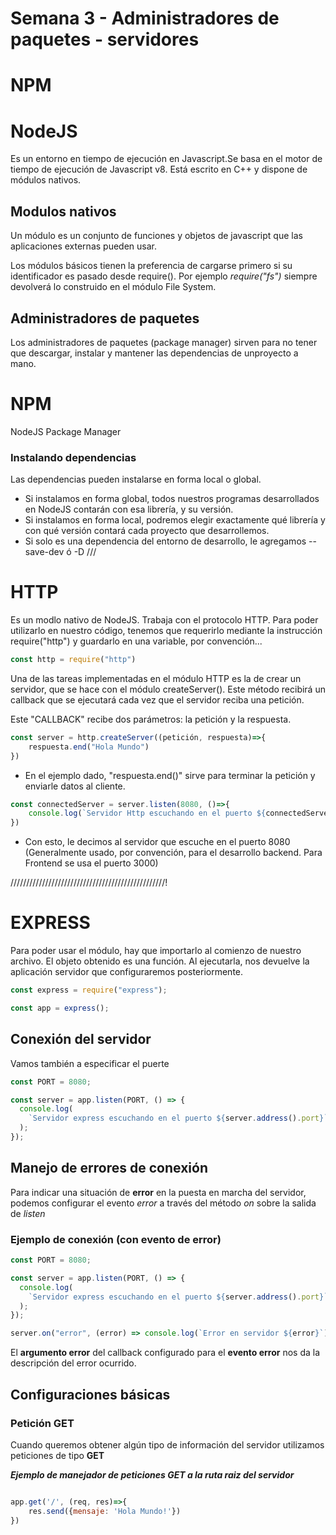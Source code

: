 # Semana 3 - Administradores de paquetes - servidores

# NPM

# NodeJS

Es un entorno en tiempo de ejecución en Javascript.Se basa en el motor de tiempo de ejecución de Javascript v8. Está escrito en C++ y dispone de módulos nativos.

## Modulos nativos

Un módulo es un conjunto de funciones y objetos de javascript que las aplicaciones externas pueden usar.

Los módulos básicos tienen la preferencia de cargarse primero si su identificador es pasado desde require(). Por ejemplo _require("fs")_ siempre devolverá lo construido en el módulo File System.

## Administradores de paquetes

Los administradores de paquetes (package manager) sirven para no tener que descargar, instalar y mantener las dependencias de unproyecto a mano.

# NPM

NodeJS Package Manager

### Instalando dependencias

Las dependencias pueden instalarse en forma local o global.

- Si instalamos en forma global, todos nuestros programas desarrollados en NodeJS contarán con esa librería, y su versión.
- Si instalamos en forma local, podremos elegir exactamente qué librería y con qué versión contará cada proyecto que desarrollemos.
- Si solo es una dependencia del entorno de desarrollo, le agregamos --save-dev ó -D ///

# HTTP

Es un modlo nativo de NodeJS.
Trabaja con el protocolo HTTP.
Para poder utilizarlo en nuestro código, tenemos que requerirlo mediante la instrucción require("http") y guardarlo en una variable, por convención...

```Javascript
const http = require("http")
```

Una de las tareas implementadas en el módulo HTTP es la de crear un servidor, que se hace con el módulo createServer(). Este método recibirá un callback que se ejecutará cada vez que el servidor reciba una petición.

Este "CALLBACK" recibe dos parámetros: la petición y la respuesta.

```Javascript
const server = http.createServer((petición, respuesta)=>{
    respuesta.end("Hola Mundo")
})
```

- En el ejemplo dado, "respuesta.end()" sirve para terminar la petición y enviarle datos al cliente.

```Javascript
const connectedServer = server.listen(8080, ()=>{
    console.log(`Servidor Http escuchando en el puerto ${connectedServer.address().port}`)
})
```

- Con esto, le decimos al servidor que escuche en el puerto 8080 (Generalmente usado, por convención, para el desarrollo backend. Para Frontend se usa el puerto 3000)

/////////////////////////////////////////////////!

# EXPRESS

Para poder usar el módulo, hay que importarlo al comienzo de nuestro archivo. El objeto obtenido es una función. Al ejecutarla, nos devuelve la aplicación servidor que configuraremos posteriormente.

```javascript
const express = require("express");

const app = express();
```

## Conexión del servidor

Vamos también a especificar el puerte

```javascript
const PORT = 8080;

const server = app.listen(PORT, () => {
  console.log(
    `Servidor express escuchando en el puerto ${server.address().port}`
  );
});
```

## Manejo de errores de conexión

Para indicar una situación de **error** en la puesta en marcha del servidor, podemos configurar el evento _error_ a través del método _on_ sobre la salida de _listen_

### Ejemplo de conexión (con evento de error)

```javascript
const PORT = 8080;

const server = app.listen(PORT, () => {
  console.log(
    `Servidor express escuchando en el puerto ${server.address().port}`
  );
});

server.on("error", (error) => console.log(`Error en servidor ${error}`));
```

El **argumento error** del callback configurado para el **evento error** nos da la descripción del error ocurrido.

## Configuraciones básicas

### Petición GET

Cuando queremos obtener algún tipo de información del servidor utilizamos peticiones de tipo **GET**

***Ejemplo de manejador de peticiones GET a la ruta raiz del servidor***

```javascript

app.get('/', (req, res)=>{
    res.send({mensaje: 'Hola Mundo!'})
})
```

